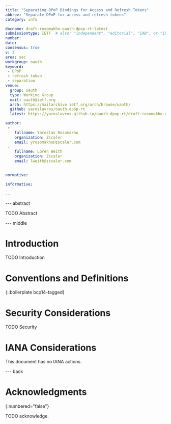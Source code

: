 ```yaml
---
title: "Separating DPoP Bindings for Access and Refresh Tokens"
abbrev: "Separate DPoP for access and refresh tokens"
category: info

docname: draft-rosomakho-oauth-dpop-rt-latest
submissiontype: IETF  # also: "independent", "editorial", "IAB", or "IRTF"
number:
date:
consensus: true
v: 3
area: sec
workgroup: oauth
keyword:
 - DPoP
 - refresh token
 - separation
venue:
  group: oauth
  type: Working Group
  mail: oauth@ietf.org
  arch: https://mailarchive.ietf.org/arch/browse/oauth/
  github: yaroslavros/oauth-dpop-rt
  latest: https://yaroslavros.github.io/oauth-dpop-rt/draft-rosomakho-oauth-dpop-rt.html

author:
 -
    fullname: Yaroslav Rosomakho
    organization: Zscaler
    email: yrosomakho@zscaler.com
 -
    fullname: Loren Weith
    organization: Zscaler
    email: lweith@zscaler.com
    

normative:

informative:

...
```


--- abstract

TODO Abstract


--- middle

# Introduction

TODO Introduction


# Conventions and Definitions

{::boilerplate bcp14-tagged}


# Security Considerations

TODO Security


# IANA Considerations

This document has no IANA actions.


--- back

# Acknowledgments
{:numbered="false"}

TODO acknowledge.
